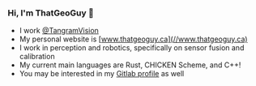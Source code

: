 ### Hi, I'm ThatGeoGuy 👋

- I work [@TangramVision](//github.com/TangramVision)
- My personal website is [www.thatgeoguy.ca](//www.thatgeoguy.ca)
- I work in perception and robotics, specifically on sensor fusion and calibration
- My current main languages are Rust, CHICKEN Scheme, and C++!
- You may be interested in my [Gitlab profile](//gitlab.com/ThatGeoGuy) as well

<!--
**ThatGeoGuy/ThatGeoGuy** is a ✨ _special_ ✨ repository because its `README.md` (this file) appears on your GitHub profile.

Here are some ideas to get you started:

- 🔭 I’m currently working on ...
- 🌱 I’m currently learning ...
- 👯 I’m looking to collaborate on ...
- 🤔 I’m looking for help with ...
- 💬 Ask me about ...
- 📫 How to reach me: ...
- 😄 Pronouns: ...
- ⚡ Fun fact: ...
-->
